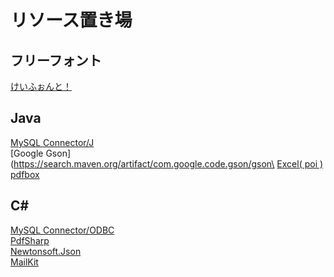 # リソース置き場

## フリーフォント
[けいふぉんと！](http://font.sumomo.ne.jp/font_1.html)

## Java 
[MySQL Connector/J](https://dev.mysql.com/downloads/connector/j/)\
[Google Gson](https://search.maven.org/artifact/com.google.code.gson/gson\
[Excel( poi )](https://dlcdn.apache.org/poi/release/bin/)\
[pdfbox](https://www.apache.org/dyn/closer.lua/pdfbox/2.0.24/pdfbox-app-2.0.24.jar)

## C#
[MySQL Connector/ODBC](https://dev.mysql.com/downloads/connector/odbc/)\
[PdfSharp](https://www.nuget.org/packages/PdfSharp/)\
[Newtonsoft.Json](https://www.nuget.org/packages/Newtonsoft.Json/)\
[MailKit](https://www.nuget.org/packages/MailKit/)
